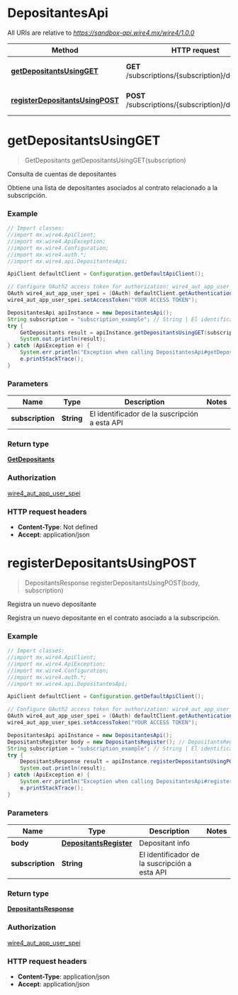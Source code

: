 # DepositantesApi

All URIs are relative to *https://sandbox-api.wire4.mx/wire4/1.0.0*

Method | HTTP request | Description
------------- | ------------- | -------------
[**getDepositantsUsingGET**](DepositantesApi.md#getDepositantsUsingGET) | **GET** /subscriptions/{subscription}/depositants | Consulta de cuentas de depositantes
[**registerDepositantsUsingPOST**](DepositantesApi.md#registerDepositantsUsingPOST) | **POST** /subscriptions/{subscription}/depositants | Registra un nuevo depositante

<a name="getDepositantsUsingGET"></a>
# **getDepositantsUsingGET**
> GetDepositants getDepositantsUsingGET(subscription)

Consulta de cuentas de depositantes

Obtiene una lista de depositantes asociados al contrato relacionado a la subscripción.

### Example
```java
// Import classes:
//import mx.wire4.ApiClient;
//import mx.wire4.ApiException;
//import mx.wire4.Configuration;
//import mx.wire4.auth.*;
//import mx.wire4.api.DepositantesApi;

ApiClient defaultClient = Configuration.getDefaultApiClient();

// Configure OAuth2 access token for authorization: wire4_aut_app_user_spei
OAuth wire4_aut_app_user_spei = (OAuth) defaultClient.getAuthentication("wire4_aut_app_user_spei");
wire4_aut_app_user_spei.setAccessToken("YOUR ACCESS TOKEN");

DepositantesApi apiInstance = new DepositantesApi();
String subscription = "subscription_example"; // String | El identificador de la suscripción a esta API
try {
    GetDepositants result = apiInstance.getDepositantsUsingGET(subscription);
    System.out.println(result);
} catch (ApiException e) {
    System.err.println("Exception when calling DepositantesApi#getDepositantsUsingGET");
    e.printStackTrace();
}
```

### Parameters

Name | Type | Description  | Notes
------------- | ------------- | ------------- | -------------
 **subscription** | **String**| El identificador de la suscripción a esta API |

### Return type

[**GetDepositants**](GetDepositants.md)

### Authorization

[wire4_aut_app_user_spei](../README.md#wire4_aut_app_user_spei)

### HTTP request headers

 - **Content-Type**: Not defined
 - **Accept**: application/json

<a name="registerDepositantsUsingPOST"></a>
# **registerDepositantsUsingPOST**
> DepositantsResponse registerDepositantsUsingPOST(body, subscription)

Registra un nuevo depositante

Registra un nuevo depositante en el contrato asociado a la subscripción.

### Example
```java
// Import classes:
//import mx.wire4.ApiClient;
//import mx.wire4.ApiException;
//import mx.wire4.Configuration;
//import mx.wire4.auth.*;
//import mx.wire4.api.DepositantesApi;

ApiClient defaultClient = Configuration.getDefaultApiClient();

// Configure OAuth2 access token for authorization: wire4_aut_app_user_spei
OAuth wire4_aut_app_user_spei = (OAuth) defaultClient.getAuthentication("wire4_aut_app_user_spei");
wire4_aut_app_user_spei.setAccessToken("YOUR ACCESS TOKEN");

DepositantesApi apiInstance = new DepositantesApi();
DepositantsRegister body = new DepositantsRegister(); // DepositantsRegister | Depositant info
String subscription = "subscription_example"; // String | El identificador de la suscripción a esta API
try {
    DepositantsResponse result = apiInstance.registerDepositantsUsingPOST(body, subscription);
    System.out.println(result);
} catch (ApiException e) {
    System.err.println("Exception when calling DepositantesApi#registerDepositantsUsingPOST");
    e.printStackTrace();
}
```

### Parameters

Name | Type | Description  | Notes
------------- | ------------- | ------------- | -------------
 **body** | [**DepositantsRegister**](DepositantsRegister.md)| Depositant info |
 **subscription** | **String**| El identificador de la suscripción a esta API |

### Return type

[**DepositantsResponse**](DepositantsResponse.md)

### Authorization

[wire4_aut_app_user_spei](../README.md#wire4_aut_app_user_spei)

### HTTP request headers

 - **Content-Type**: application/json
 - **Accept**: application/json

